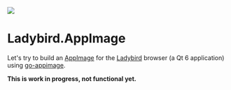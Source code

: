 ![](https://ladybird.dev/ladybird.png)

# Ladybird.AppImage

Let's try to build an [AppImage](https://appimage.org/) for the [Ladybird](https://ladybird.dev/) browser (a Qt 6 application) using [go-appimage](https://github.com/probonopd/go-appimage/).

__This is work in progress, not functional yet.__
